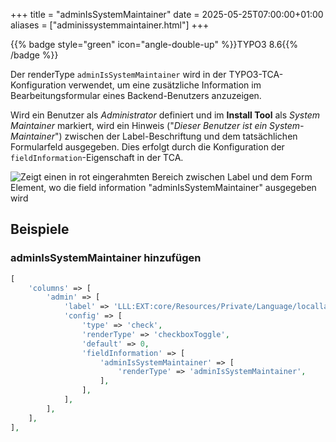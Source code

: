+++
title = "adminIsSystemMaintainer"
date = 2025-05-25T07:00:00+01:00
aliases = ["adminissystemmaintainer.html"]
+++

{{% badge style="green" icon="angle-double-up" %}}TYPO3 8.6{{% /badge %}}

Der renderType `adminIsSystemMaintainer` wird in der TYPO3-TCA-Konfiguration verwendet, um eine zusätzliche Information im Bearbeitungsformular eines Backend-Benutzers anzuzeigen.

Wird ein Benutzer als _Administrator_ definiert und im **Install Tool** als _System Maintainer_ markiert, wird ein Hinweis ("_Dieser Benutzer ist ein System-Maintainer_") zwischen der Label-Beschriftung und dem tatsächlichen Formularfeld ausgegeben. Dies erfolgt durch die Konfiguration der `fieldInformation`-Eigenschaft in der TCA.

![Zeigt einen in rot eingerahmten Bereich zwischen Label und dem Form Element, wo die field information "adminIsSystemMaintainer" ausgegeben wird](../AdminIsSystemMaintainer.png "Zeigt den Bereich, wo adminIsSystemMaintainer ausgegeben wird")

## Beispiele

### adminIsSystemMaintainer hinzufügen

```php
[
    'columns' => [
        'admin' => [
            'label' => 'LLL:EXT:core/Resources/Private/Language/locallang_tca.xlf:be_users.admin',
            'config' => [
                'type' => 'check',
                'renderType' => 'checkboxToggle',
                'default' => 0,
                'fieldInformation' => [
                    'adminIsSystemMaintainer' => [
                        'renderType' => 'adminIsSystemMaintainer',
                    ],
                ],
            ],
        ],
    ],
],
```
